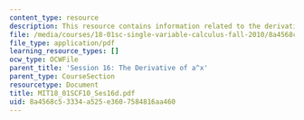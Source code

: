 ```yaml
---
content_type: resource
description: This resource contains information related to the derivative of a^x.
file: /media/courses/18-01sc-single-variable-calculus-fall-2010/8a4568c53334a525e3607584816aa460_MIT18_01SCF10_Ses16d.pdf
file_type: application/pdf
learning_resource_types: []
ocw_type: OCWFile
parent_title: 'Session 16: The Derivative of a^x'
parent_type: CourseSection
resourcetype: Document
title: MIT18_01SCF10_Ses16d.pdf
uid: 8a4568c5-3334-a525-e360-7584816aa460
---
```

